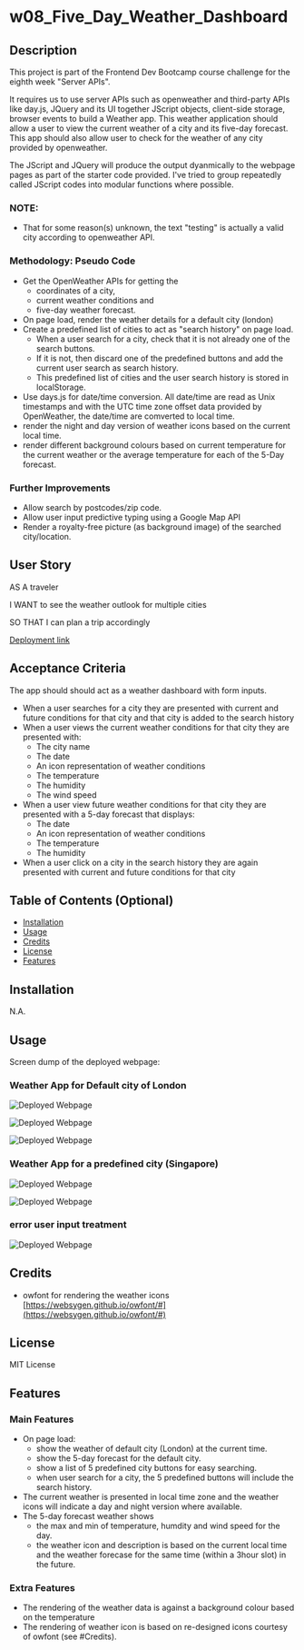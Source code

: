 # w08_Five_Day_Weather_Dashboard

## Description

This project is part of the Frontend Dev Bootcamp course challenge for the eighth week "Server APIs". 

It requires us to use server APIs such as openweather and third-party APIs like day.js, JQuery and its UI together JScript objects, client-side storage, browser events to build a Weather app. This weather application should allow a user to view the current weather of a city and its five-day forecast. This app should also allow user to check for the weather of any city provided by openweather. 

The JScript and JQuery will produce the output dyanmically to the webpage pages as part of the starter code provided. I've tried to group repeatedly called JScript codes into modular functions where possible.

### NOTE:
 * That for some reason(s) unknown, the text "testing" is actually a valid city according to openweather API. 
   


### Methodology: Pseudo Code
* Get the OpenWeather APIs for getting the
  * coordinates of a city, 
  * current weather conditions and 
  * five-day weather forecast.
* On page load, render the weather details for a default city (london)
* Create a predefined list of cities to act as "search history" on page load.
  * When a user search for a city, check that it is not already one of the search buttons.
  * If it is not, then discard one of the predefined buttons and add the current user search as search history.
  * This predefined list of cities and the user search history is stored in localStorage.
* Use days.js for date/time conversion. All date/time are read as Unix timestamps and with the UTC time zone offset data provided by OpenWeather, the date/time are comverted to local time.
* render the night and day version of weather icons based on the current local time.
* render different background colours based on current temperature for the current weather or the average temperature for each of the 5-Day forecast.
  

### Further Improvements

* Allow search by postcodes/zip code.
* Allow user input predictive typing using a Google Map API
* Render a royalty-free picture (as background image) of the searched city/location.



## User Story

AS A traveler

I WANT to see the weather outlook for multiple cities

SO THAT I can plan a trip accordingly


[Deployment link](https://havetimedrinktea.github.io/w07_Five_Day_Weather_Dashboard/)


## Acceptance Criteria

The app should should act as a weather dashboard with form inputs.
* When a user searches for a city they are presented with current and future conditions for that city and that city is added to the search history
* When a user views the current weather conditions for that city they are presented with:
  * The city name
  * The date
  * An icon representation of weather conditions
  * The temperature
  * The humidity
  * The wind speed
* When a user view future weather conditions for that city they are presented with a 5-day forecast that displays:
  * The date
  * An icon representation of weather conditions
  * The temperature
  * The humidity
* When a user click on a city in the search history they are again presented with current and future conditions for that city



## Table of Contents (Optional)

* [Installation](#installation)
* [Usage](#usage)
* [Credits](#credits)
* [License](#license)
* [Features](#features)


## Installation

N.A.


## Usage 

Screen dump of the deployed webpage:

### Weather App for Default city of London
![Deployed Webpage](assets/images/weatherdashboard.png)

![Deployed Webpage](assets/images/weatherdashboard2.png)

![Deployed Webpage](assets/images/weatherdashboard3.png)



### Weather App for a predefined city (Singapore)
![Deployed Webpage](assets/images/weatherdashboard4.png)

![Deployed Webpage](assets/images/weatherdashboard5.png)



### error user input treatment
![Deployed Webpage](assets/images/weatherdashboard6.png)




## Credits

* owfont for rendering the weather icons [https://websygen.github.io/owfont/#](https://websygen.github.io/owfont/#)




## License 

MIT License



## Features

### Main Features
* On page load:
  * show the weather of default city (London) at the current time. 
  * show the 5-day forecast for the default city.
  * show a list of 5 predefined city buttons for easy searching. 
  * when user search for a city, the 5 predefined buttons will include the search history.
* The current weather is presented in local time zone and the weather icons will indicate a day and night version where available.
* The 5-day forecast weather shows 
  * the max and min of temperature, humdity and wind speed for the day.
  * the weather icon and description is based on the current local time and the weather forecase for the same time (within a 3hour slot) in the future.
  
### Extra Features
* The rendering of the weather data is against a background colour based on the temperature
* The rendering of weather icon is based on re-designed icons courtesy of owfont (see #Credits).




